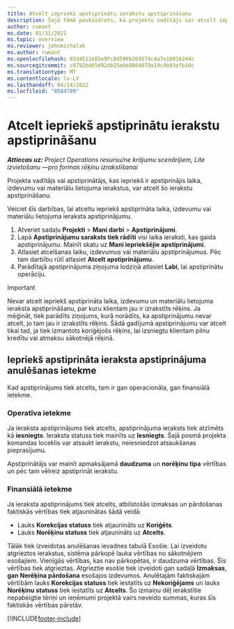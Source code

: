 ```yaml
---
title: Atcelt iepriekš apstiprinātu ierakstu apstiprināšanu
description: Šajā tēmā paskaidrots, kā projektu vadītājs var atcelt iepriekš apstiprinātā laika, izdevumu vai materiālu lietojuma ierakstu apstiprināšanu.
author: rumant
ms.date: 01/31/2021
ms.topic: overview
ms.reviewer: johnmichalak
ms.author: rumant
ms.openlocfilehash: 03d4511e85e9fc8d596b269274c4a7e10016244c
ms.sourcegitcommit: c0792bd65d92db25e0e8864879a19c4b93efb10c
ms.translationtype: MT
ms.contentlocale: lv-LV
ms.lasthandoff: 04/14/2022
ms.locfileid: "8584789"
---
```

# <a name="cancel-the-approval-of-previously-approved-entries"></a>Atcelt iepriekš apstiprinātu ierakstu apstiprināšanu

_**Attiecas uz:** Project Operations resursu/ne krājumu scenārijiem, Lite izvietošanu —pro formas rēķinu izrakstīšanai_

Projekta vadītājs vai apstiprinātājs, kas iepriekš ir apstiprinājis laika, izdevumu vai materiālu lietojuma ierakstus, var atcelt šo ierakstu apstiprināšanu. 

Veiciet šīs darbības, lai atceltu iepriekš apstiprināta laika, izdevumu vai materiālu lietojuma ieraksta apstiprinājumu.

1. Atveriet sadaļu **Projekti** \> **Mani darbi** \> **Apstiprinājumi**.
2. Lapā **Apstiprinājumu saraksts tiek rādīti** visi laika ieraksti, kas gaida apstiprinājumu. Mainīt skatu uz **Mani iepriekšējie apstiprinājumi**.
3. Atlasiet atcelšanas laiku, izdevumus vai materiālu apstiprinājumus. Pēc tam darbību rūtī atlasiet **Atcelt apstiprinājumu**.
4. Parādītajā apstiprinājuma ziņojuma lodziņā atlasiet **Labi**, lai apstiprinātu operāciju.

> [!IMPORTANT]
> Nevar atcelt iepriekš apstiprināta laika, izdevumu un materiālu lietojuma ieraksta apstiprināšanu, par kuru klientam jau ir izrakstīts rēķins. Ja mēģināt, tiek parādīts ziņojums, kurā norādīts, ka apstiprinājumu nevar atcelt, jo tam jau ir izrakstīts rēķins. Šādā gadījumā apstiprinājumu var atcelt tikai tad, ja tiek izmantots koriģējošs rēķins, lai izsniegtu klientam pilnu kredītu vai atmaksu sākotnējā rēķinā.

## <a name="impact-of-canceling-the-approval-of-a-previously-approved-entry"></a>Iepriekš apstiprināta ieraksta apstiprinājuma anulēšanas ietekme

Kad apstiprinājums tiek atcelts, tam ir gan operacionāla, gan finansiālā ietekme.

### <a name="operational-impact"></a>Operatīva ietekme

Ja ieraksta apstiprinājums tiek atcelts, apstiprinājuma ieraksts tiek atzīmēts kā **iesniegts**. Ieraksta statuss tiek mainīts uz **Iesniegts**. Šajā posmā projekta komandas loceklis var atsaukt ierakstu, neiesniedzot atsaukšanas pieprasījumu.

Apstiprinātājs var mainīt apmaksājamā **daudzuma** un **norēķinu tipa** vērtības un pēc tam vēlreiz apstiprināt ierakstu.

### <a name="financial-impact"></a>Finansiālā ietekme

Ja ieraksta apstiprinājums tiek atcelts, atbilstošās izmaksas un pārdošanas faktiskās vērtības tiek atjauninātas šādā veidā:

- Lauks **Korekcijas statuss** tiek atjaunināts uz **Koriģēts**.
- Lauks **Norēķinu statuss** tiek atjaunināts uz **Atcelts**.

Tālāk tiek izveidotas anulēšanas ievadnes tabulā Esošie. Lai izveidotu atgrieztos ierakstus, sistēma pārkopē lauka vērtības no sākotnējiem esošajiem. Vienīgās vērtības, kas nav pārkopētas, ir daudzuma vērtības. Šīs vērtības tiek atgrieztas. Atgrieztie esošie tiek izveidoti gan sadaļā **Izmaksas**, **gan Nerēķina pārdošana** esošajos izdevumos. Anulētajām faktiskajām vērtībām lauks **Korekcijas statuss** tiek iestatīts uz **Nekoriģējams** un lauks **Norēķinu statuss** tiek iestatīts uz **Atcelts**. Šo izmaiņu dēļ ierakstītie nepabeigtie tēriņi un ieņēmumi projektā vairs neveido summas, kuras šīs faktiskās vērtības pārstāv.

[!INCLUDE[footer-include](../includes/footer-banner.md)]
